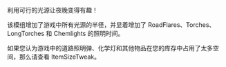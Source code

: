 利用可行的光源让夜晚变得有趣！

该模组增加了游戏中所有光源的半径，并显着增加了 RoadFlares、Torches、LongTorches 和 Chemlights 的照明时间。

如果您认为游戏中的道路照明弹、化学灯和其他物品在您的库存中占用了太多空间，那么请查看 ItemSizeTweak。